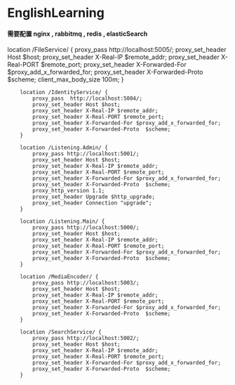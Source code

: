 # EnglishLearning

#### 需要配置 nginx , rabbitmq , redis , elasticSearch

location /FileService/ {
			proxy_pass http://localhost:5005/;
			proxy_set_header Host $host;
            proxy_set_header X-Real-IP $remote_addr;
            proxy_set_header X-Real-PORT $remote_port;
            proxy_set_header X-Forwarded-For $proxy_add_x_forwarded_for;
            proxy_set_header X-Forwarded-Proto  $scheme;
            client_max_body_size 100m;
		}
        
        location /IdentityService/ {
			proxy_pass  http://localhost:5004/;
			proxy_set_header Host $host;
            proxy_set_header X-Real-IP $remote_addr;
            proxy_set_header X-Real-PORT $remote_port;
            proxy_set_header X-Forwarded-For $proxy_add_x_forwarded_for;
            proxy_set_header X-Forwarded-Proto  $scheme;
		}
		
		location /Listening.Admin/ {
			proxy_pass http://localhost:5001/;
			proxy_set_header Host $host;
            proxy_set_header X-Real-IP $remote_addr;
            proxy_set_header X-Real-PORT $remote_port;
            proxy_set_header X-Forwarded-For $proxy_add_x_forwarded_for;
            proxy_set_header X-Forwarded-Proto  $scheme;
			proxy_http_version 1.1;
			proxy_set_header Upgrade $http_upgrade;
			proxy_set_header Connection "upgrade";
		}

		location /Listening.Main/ {
			proxy_pass http://localhost:5000/;
			proxy_set_header Host $host;
            proxy_set_header X-Real-IP $remote_addr;
            proxy_set_header X-Real-PORT $remote_port;
            proxy_set_header X-Forwarded-For $proxy_add_x_forwarded_for;			
            proxy_set_header X-Forwarded-Proto  $scheme;
		}			
		
		location /MediaEncoder/ {
			proxy_pass http://localhost:5003/;
			proxy_set_header Host $host;
            proxy_set_header X-Real-IP $remote_addr;
            proxy_set_header X-Real-PORT $remote_port;
            proxy_set_header X-Forwarded-For $proxy_add_x_forwarded_for;	
            proxy_set_header X-Forwarded-Proto  $scheme;		
		}

		location /SearchService/ {
			proxy_pass http://localhost:5002/;
			proxy_set_header Host $host;
            proxy_set_header X-Real-IP $remote_addr;
            proxy_set_header X-Real-PORT $remote_port;
            proxy_set_header X-Forwarded-For $proxy_add_x_forwarded_for;
            proxy_set_header X-Forwarded-Proto  $scheme;
		}				
